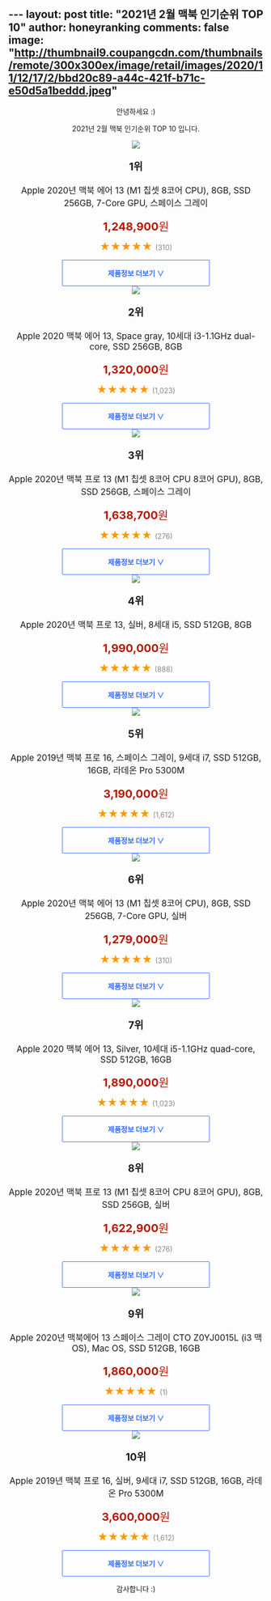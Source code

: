 --- layout: post 
title: "2021년 2월 맥북 인기순위 TOP 10" 
author: honeyranking 
comments: false 
image: "http://thumbnail9.coupangcdn.com/thumbnails/remote/300x300ex/image/retail/images/2020/11/12/17/2/bbd20c89-a44c-421f-b71c-e50d5a1beddd.jpeg" 
--- 
<p style="text-align: center;">안녕하세요 :)</p> <p style="text-align: center;">2021년 2월 맥북 인기순위 TOP 10 입니다.</p><center><img src="http://thumbnail9.coupangcdn.com/thumbnails/remote/300x300ex/image/retail/images/2020/11/12/17/2/bbd20c89-a44c-421f-b71c-e50d5a1beddd.jpeg" /></center> <p style="text-align: center; font-size: 20px"><b>1위</b></p> <p style="text-align: center; font-size: 17px">Apple 2020년 맥북 에어 13 (M1 칩셋 8코어 CPU), 8GB, SSD 256GB, 7-Core GPU, 스페이스 그레이</p> <p style="text-align: center;"><span style="color: #b61800; font-size: 22px;"><b>1,248,900</b>원</span></p> <p style="text-align: center;"><span style="color: #ff9600; font-size: 20px;">★★★★★ </span><span style="color: #878787;">(310)</span></p> <center><a href="https://coupa.ng/bRBe2C"> <div style="font-size: 14px; display: inline-block; padding: 15px 90px; color: #346aff; border-radius: 2px; border: 1px solid #346aff; cursor: pointer;"><b>제품정보 더보기 &or;</b></div> </a></center><center><img src="http://thumbnail7.coupangcdn.com/thumbnails/remote/300x300ex/image/retail/images/2020/03/27/11/7/e0ba3839-99f0-4c4b-948c-0bde643f1583.jpeg" /></center> <p style="text-align: center; font-size: 20px"><b>2위</b></p> <p style="text-align: center; font-size: 17px">Apple 2020 맥북 에어 13, Space gray, 10세대 i3-1.1GHz dual-core, SSD 256GB, 8GB</p> <p style="text-align: center;"><span style="color: #b61800; font-size: 22px;"><b>1,320,000</b>원</span></p> <p style="text-align: center;"><span style="color: #ff9600; font-size: 20px;">★★★★★ </span><span style="color: #878787;">(1,023)</span></p> <center><a href="https://coupa.ng/bRBe2E"> <div style="font-size: 14px; display: inline-block; padding: 15px 90px; color: #346aff; border-radius: 2px; border: 1px solid #346aff; cursor: pointer;"><b>제품정보 더보기 &or;</b></div> </a></center><center><img src="http://thumbnail8.coupangcdn.com/thumbnails/remote/300x300ex/image/retail/images/2020/11/12/17/1/8c68482b-ef1e-40f8-8ccb-652457218c24.jpeg" /></center> <p style="text-align: center; font-size: 20px"><b>3위</b></p> <p style="text-align: center; font-size: 17px">Apple 2020년 맥북 프로 13 (M1 칩셋 8코어 CPU 8코어 GPU), 8GB, SSD 256GB, 스페이스 그레이</p> <p style="text-align: center;"><span style="color: #b61800; font-size: 22px;"><b>1,638,700</b>원</span></p> <p style="text-align: center;"><span style="color: #ff9600; font-size: 20px;">★★★★★ </span><span style="color: #878787;">(276)</span></p> <center><a href="https://coupa.ng/bRBe2G"> <div style="font-size: 14px; display: inline-block; padding: 15px 90px; color: #346aff; border-radius: 2px; border: 1px solid #346aff; cursor: pointer;"><b>제품정보 더보기 &or;</b></div> </a></center><center><img src="http://thumbnail10.coupangcdn.com/thumbnails/remote/300x300ex/image/retail/images/302177625886768-ea0c3eef-8003-4694-8eaa-f55b58cfc03d.jpg" /></center> <p style="text-align: center; font-size: 20px"><b>4위</b></p> <p style="text-align: center; font-size: 17px">Apple 2020년 맥북 프로 13, 실버, 8세대 i5, SSD 512GB, 8GB</p> <p style="text-align: center;"><span style="color: #b61800; font-size: 22px;"><b>1,990,000</b>원</span></p> <p style="text-align: center;"><span style="color: #ff9600; font-size: 20px;">★★★★★ </span><span style="color: #878787;">(888)</span></p> <center><a href="https://coupa.ng/bRBe2I"> <div style="font-size: 14px; display: inline-block; padding: 15px 90px; color: #346aff; border-radius: 2px; border: 1px solid #346aff; cursor: pointer;"><b>제품정보 더보기 &or;</b></div> </a></center><center><img src="http://thumbnail8.coupangcdn.com/thumbnails/remote/300x300ex/image/retail/images/2019/12/06/11/8/03ab0c9c-682e-454b-8697-1fa59ae0a106.jpg" /></center> <p style="text-align: center; font-size: 20px"><b>5위</b></p> <p style="text-align: center; font-size: 17px">Apple 2019년 맥북 프로 16, 스페이스 그레이, 9세대 i7, SSD 512GB, 16GB, 라데온 Pro 5300M</p> <p style="text-align: center;"><span style="color: #b61800; font-size: 22px;"><b>3,190,000</b>원</span></p> <p style="text-align: center;"><span style="color: #ff9600; font-size: 20px;">★★★★★ </span><span style="color: #878787;">(1,612)</span></p> <center><a href="https://coupa.ng/bRBe2L"> <div style="font-size: 14px; display: inline-block; padding: 15px 90px; color: #346aff; border-radius: 2px; border: 1px solid #346aff; cursor: pointer;"><b>제품정보 더보기 &or;</b></div> </a></center><center><img src="http://thumbnail9.coupangcdn.com/thumbnails/remote/300x300ex/image/retail/images/2020/11/12/17/4/74b9e0f6-ccbd-4a19-968a-1f63e4f9f171.jpeg" /></center> <p style="text-align: center; font-size: 20px"><b>6위</b></p> <p style="text-align: center; font-size: 17px">Apple 2020년 맥북 에어 13 (M1 칩셋 8코어 CPU), 8GB, SSD 256GB, 7-Core GPU, 실버</p> <p style="text-align: center;"><span style="color: #b61800; font-size: 22px;"><b>1,279,000</b>원</span></p> <p style="text-align: center;"><span style="color: #ff9600; font-size: 20px;">★★★★★ </span><span style="color: #878787;">(310)</span></p> <center><a href="https://coupa.ng/bRBe2M"> <div style="font-size: 14px; display: inline-block; padding: 15px 90px; color: #346aff; border-radius: 2px; border: 1px solid #346aff; cursor: pointer;"><b>제품정보 더보기 &or;</b></div> </a></center><center><img src="http://thumbnail9.coupangcdn.com/thumbnails/remote/300x300ex/image/retail/images/2020/04/07/13/7/52902975-3dd6-4c76-bff4-a0ee3c8d1ff0.jpeg" /></center> <p style="text-align: center; font-size: 20px"><b>7위</b></p> <p style="text-align: center; font-size: 17px">Apple 2020 맥북 에어 13, Silver, 10세대 i5-1.1GHz quad-core, SSD 512GB, 16GB</p> <p style="text-align: center;"><span style="color: #b61800; font-size: 22px;"><b>1,890,000</b>원</span></p> <p style="text-align: center;"><span style="color: #ff9600; font-size: 20px;">★★★★★ </span><span style="color: #878787;">(1,023)</span></p> <center><a href="https://coupa.ng/bRBe2N"> <div style="font-size: 14px; display: inline-block; padding: 15px 90px; color: #346aff; border-radius: 2px; border: 1px solid #346aff; cursor: pointer;"><b>제품정보 더보기 &or;</b></div> </a></center><center><img src="http://thumbnail6.coupangcdn.com/thumbnails/remote/300x300ex/image/retail/images/2020/11/12/17/4/38a8fa91-7846-45ee-b082-127508f16924.jpeg" /></center> <p style="text-align: center; font-size: 20px"><b>8위</b></p> <p style="text-align: center; font-size: 17px">Apple 2020년 맥북 프로 13 (M1 칩셋 8코어 CPU 8코어 GPU), 8GB, SSD 256GB, 실버</p> <p style="text-align: center;"><span style="color: #b61800; font-size: 22px;"><b>1,622,900</b>원</span></p> <p style="text-align: center;"><span style="color: #ff9600; font-size: 20px;">★★★★★ </span><span style="color: #878787;">(276)</span></p> <center><a href="https://coupa.ng/bRBe2P"> <div style="font-size: 14px; display: inline-block; padding: 15px 90px; color: #346aff; border-radius: 2px; border: 1px solid #346aff; cursor: pointer;"><b>제품정보 더보기 &or;</b></div> </a></center><center><img src="http://thumbnail8.coupangcdn.com/thumbnails/remote/300x300ex/image/retail/images/2020/08/19/18/0/3bb9d5b5-bd32-4524-bd38-c2397c1cbc96.jpg" /></center> <p style="text-align: center; font-size: 20px"><b>9위</b></p> <p style="text-align: center; font-size: 17px">Apple 2020년 맥북에어 13 스페이스 그레이 CTO Z0YJ0015L (i3 맥OS), Mac OS, SSD 512GB, 16GB</p> <p style="text-align: center;"><span style="color: #b61800; font-size: 22px;"><b>1,860,000</b>원</span></p> <p style="text-align: center;"><span style="color: #ff9600; font-size: 20px;">★★★★★ </span><span style="color: #878787;">(1)</span></p> <center><a href="https://coupa.ng/bRBe2Q"> <div style="font-size: 14px; display: inline-block; padding: 15px 90px; color: #346aff; border-radius: 2px; border: 1px solid #346aff; cursor: pointer;"><b>제품정보 더보기 &or;</b></div> </a></center><center><img src="http://thumbnail7.coupangcdn.com/thumbnails/remote/300x300ex/image/retail/images/2019/12/06/11/9/10556eda-31bc-4da8-8cc9-32f6b0305ec8.jpg" /></center> <p style="text-align: center; font-size: 20px"><b>10위</b></p> <p style="text-align: center; font-size: 17px">Apple 2019년 맥북 프로 16, 실버, 9세대 i7, SSD 512GB, 16GB, 라데온 Pro 5300M</p> <p style="text-align: center;"><span style="color: #b61800; font-size: 22px;"><b>3,600,000</b>원</span></p> <p style="text-align: center;"><span style="color: #ff9600; font-size: 20px;">★★★★★ </span><span style="color: #878787;">(1,612)</span></p> <center><a href="https://coupa.ng/bRBe2S"> <div style="font-size: 14px; display: inline-block; padding: 15px 90px; color: #346aff; border-radius: 2px; border: 1px solid #346aff; cursor: pointer;"><b>제품정보 더보기 &or;</b></div> </a></center> <p style="text-align: center;">감사합니다 :)</p></br>
